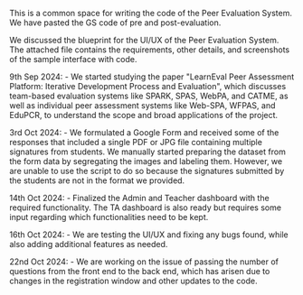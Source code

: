 This is a common space for writing the code of the Peer Evaluation System.
We have pasted the GS code of pre and post-evaluation.

We discussed the blueprint for the UI/UX of the Peer Evaluation System. The attached file contains the requirements, other details, and screenshots of the sample interface with code.

9th Sep 2024: - We started studying the paper "LearnEval Peer Assessment Platform: Iterative Development Process and Evaluation", which discusses team-based evaluation systems like SPARK, SPAS, WebPA, and CATME, as well as individual peer assessment systems like Web-SPA, WFPAS, and EduPCR, to understand the scope and broad applications of the project.

3rd Oct 2024: - We formulated a Google Form and received some of the responses that included a single PDF or JPG file containing multiple signatures from students. We manually started preparing the dataset from the form data by segregating the images and labeling them. However, we are unable to use the script to do so because the signatures submitted by the students are not in the format we provided.

14th Oct 2024: - Finalized the Admin and Teacher dashboard with the required functionality. The TA dashboard is also ready but requires some input regarding which functionalities need to be kept.

16th Oct 2024: - We are testing the UI/UX and fixing any bugs found, while also adding additional features as needed.

22nd Oct 2024: - We are working on the issue of passing the number of questions from the front end to the back end, which has arisen due to changes in the registration window and other updates to the code.
